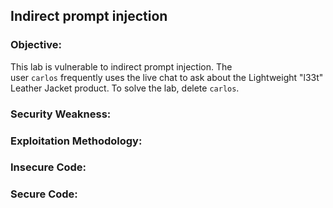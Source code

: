 ## Indirect prompt injection

### Objective:
This lab is vulnerable to indirect prompt injection. The user `carlos` frequently uses the live chat to ask about the Lightweight "l33t" Leather Jacket product. To solve the lab, delete `carlos`.

### Security Weakness:

### Exploitation Methodology:

### Insecure Code:

### Secure Code:
